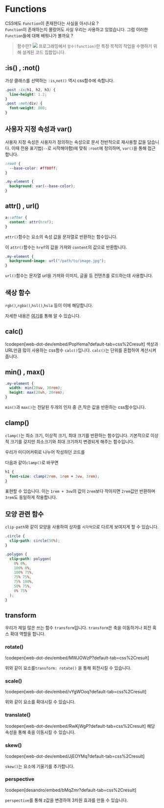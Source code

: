 # Functions

CSS에도 `Function`이 존재한다는 사실을 아시나요 ?  
`Function`이 존재하는지 몰랐어도 사실 우리는 사용하고 있었습니다. 그럼 이러한 `Function`들에 대해 배워나가 볼까요 ?

> 함수란?
> ![](https://velog.velcdn.com/images/kbm940526/post/63cd1137-1a50-4af8-a6a6-97e35bfd3c48/image.png)
> 프로그래밍에서 `함수(function)`란 특정 목적의 작업을 수행하기 위해 설계된 코드 집합입니다.

## :is() , :not()

가상 클래스를 선택하는 `:is`,`not()` 역시 css함수에 속합니다.

```css
.post :is(h1, h2, h3) {
  line-height: 1.2;
}
.post :not(div) {
  font-weight: 800;
}
```

## 사용자 지정 속성과 var()

사용자 지정 속성은 사용자가 정의하는 속성으로 문서 전반적으로 재사용할 값을 담습니다. 이때 전용 표기법(`--`로 시작해야함)에 맞춰 `:root`에 정의하며, `var()`을 통해 접근합니다.

```css
:root {
  --base-color: #ff00ff;
}

.my-element {
  background: var(--base-color);
}
```

## attr() , url()

```css
a::after {
  content: attr(href);
}
```

`attr()`함수는 요소의 속성 값을 문자열로 반환하는 함수입니다.

이 `attr()`함수는 `href`의 값을 가져와 `content`의 값으로 반환합니다.

```css
.my-element {
  background-image: url("/path/to/image.jpg");
}
```

`url()`함수는 문자열 url을 가져와 이미지, 글꼴 등 컨텐츠를 로드하는데 사용합니다.

## 색상 함수

`rgb()`,`rgba()`,`hsl()`,`hsla` 등이 이에 해당합니다.

자세한 내용은 [여기](https://web.dev/learn/css/color/)를 통해 알 수 있습니다.

## calc()

!codepen[web-dot-dev/embed/PopYema?default-tab=css%2Cresult]
색상과 URL만큼 많이 사용하는 css함수 `calc()`입니다.
`calc()`는 단위를 혼합하여 계산시켜 줍니다.

## min() , max()

```css
.my-element {
  width: min(20vw, 30rem);
  height: max(20vh, 20rem);
}
```

`min()`과 `max()`는 전달된 두개의 인자 중 큰,작은 값을 반환하는 css함수입니다.

## clamp()

`clamp()`는 최소 크기, 이상적 크기, 최대 크기를 반환하는 함수입니다.
기본적으로 이상적 크기를 갖지만 최소크기와 최대 크기까지 변경되게 해주는 함수입니다.

우리가 미디어커뤼로 나누어 작성하던 코드를

다음과 같이`clamp()`로 바꾸면

```css
h1 {
  font-size: clamp(2rem, 1rem + 3vw, 3rem);
}
```

표현할 수 있습니다. 이는 `1rem + 3vw`의 값이 `2rem`보다 작아지면 `2rem`값만 반환하며 `3rem`도 동일하게 작용합니다.

## 모양 관련 함수

`clip-path`와 같이 모양을 사용하여 상자를 `시각적`으로 다르게 보여지게 할 수 있습니다.

```css
.circle {
  clip-path: circle(50%);
}

.polygon {
  clip-path: polygon(
    0% 0%,
    100% 0%,
    100% 75%,
    75% 75%,
    75% 100%,
    50% 75%,
    0% 75%
  );
}
```

## transform

우리가 제일 많은 쓰는 함수 `transform`입니다.
`transform`은 축을 이동하거나 회전 혹스 확대 역할을 합니다.

### rotate()

!codepen[web-dot-dev/embed/MWJOWzP?default-tab=css%2Cresult]

위와 같이 요소를`transform: rotate()` 을 통해 회전시킬 수 있습니다.

### scale()

!codepen[web-dot-dev/embed/vYgWOoq?default-tab=css%2Cresult]

위와 같이 요소를 확대시킬 수 있습니다.

### translate()

!codepen[web-dot-dev/embed/RwKjWgP?default-tab=css%2Cresult]
해당 속성을 통해 축을 이동시킬 수 있습니다.

### skew()

!codepen[web-dot-dev/embed/JjEOYMq?default-tab=css%2Cresult]

`skew()`는 요소에 기울기를 추가합니다.

### perspective

!codepen[desandro/embed/bMqZmr?default-tab=css%2Cresult]

`perspective`를 통해 z값을 변경하여 3차원 효과를 만들 수 있습니다.
